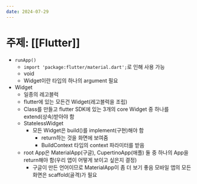 ```yaml
---
date: 2024-07-29
---
```

# 주제: [[Flutter]]
- `runApp()`
	- `import 'package:flutter/material.dart';`로 인해 사용 가능
	- void
	- Widget이란 타입의 하나의 argument 필요
- Widget
	- 일종의 레고블럭
	- flutter에 있는 모든건 Widget(레고블럭을 조립)
	- Class를 만들고 flutter SDK에 있는 3개의 core Widget 중 하나를 extend(상속)받아야 함
	- StatelessWidget
		- 모든 Widget은 build()를 implement(구현)해야 함
			- return하는 것을 화면에 보여줌
			- BuildContext 타입의 context 파라미터를 받음
	- root App은 MaterialApp(구글), CupertinoApp(애플) 둘 중 하나의 App을 return해야 함(우리 앱이 어떻게 보이고 싶은지 결정)
		- 구글이 만든 언어이므로 MaterialApp이 좀 더 보기 좋음
모바일 앱의 모든 화면은 scaffold(골격)가 필요